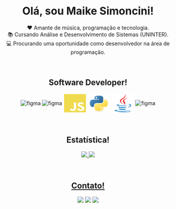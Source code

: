 <h1 align="center">Olá, sou Maike Simoncini! </h1>

<p align="center">
❤️
  Amante de música, programação e tecnologia.<br>
📚
  Cursando Análise e Desenvolvimento de Sistemas (UNINTER).<br>
💻
  Procurando uma oportunidade como desenvolvedor na área de programação.
</p><br>
  
  <h2 align="center"> Software Developer!</h2>
<div style="exibição: inline_block">
  <p align="center">
  <img align="center" alt="figma" height="50" width="60" src="https://cdn.jsdelivr.net/gh/devicons/devicon/icons/css3/css3-original.svg" >
  <img align="center" alt="figma" height="50" width="60" src="https://cdn.jsdelivr.net/gh/devicons/devicon/icons/html5/html5-original.svg" >         
  <img align="center" alt="figma" height="50" width="60" src="https://raw.githubusercontent.com/devicons/devicon/master/icons/javascript/javascript-plain.svg">
  <img align="center" alt="figma" height="50" width="60" src="https://raw.githubusercontent.com/devicons/devicon/master/icons/python/python-original.svg">
  <img align="center" alt="figma" height="50" width="60" src="https://raw.githubusercontent.com/devicons/devicon/master/icons/java/java-original.svg">
  <img align="center" alt="figma" height="50" width="60" src="https://cdn.jsdelivr.net/gh/devicons/devicon/icons/mysql/mysql-original.svg" >
  </p>
</Div><br>

  <h2 align="center">Estatística!</h2>
<div>
  <p align="center">
  <a href="[https://github.com/Maike-Simoncini](https://github.com/Maike-Simoncini)"> 
  <img height="170em" src="https://github-readme-stats.vercel.app/api?username=Maike-Simoncini&show_icons=true&theme=tokyonight&include_all_commits=true&count_private=true"/>
  <img height="170em" src="https://github-readme-stats.vercel.app/api/top-langs/?username=Maike-Simoncini&layout=compact&langs_count=16&theme=tokyonight"/>
  </p>
</div><br>

  <h2 align="center"> Contato!</h2>
<Div>
  <p align="center">
  <a href="https://wa.me/35999860709" target="_blank"><img src="https://img.shields.io/badge/WhatsApp-25D366?style=for-the-badge&logo=whatsapp&logoColor=white"></a >
  <a href="mailto:maikesimoncinims@gmail.com" target="_blank"><img src="https://img.shields.io/badge/Gmail-D14836?style=for-the-badge&logo=gmail&logoColor=white"></a >
  <a href="https://www.linkedin.com/in/maike-simoncini-da-silva-9769b2287" target="_blank">
    <img src="https://img.shields.io/badge/-LinkedIn-%230077B5?style=for-the-badge&logo=linkedin&logoColor=white" target="_blank"></ um>
  </p>
</Div>
